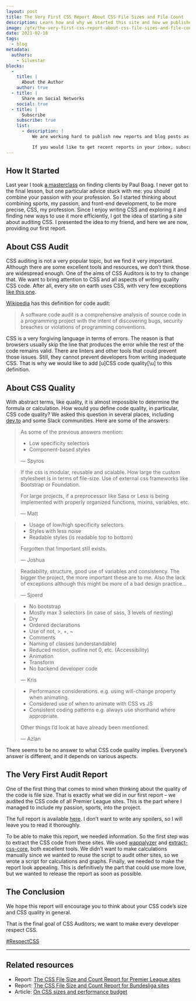 ```yaml
---
layout: post
title: The Very First CSS Report About CSS File Sizes and File Count
description: Learn how and why we started this site and how we published our first report about file sizes in Premier League sites.
image: /gfx/the-very-first-css-report-about-css-file-sizes-and-file-count.jpg
date: 2021-02-18
tags:
  - blog
metadata:
  authors:
    - Silvestar
blocks:
  -
    title: |
      About the Author
    author: true
  - title: |
      Share on Social Networks
    social: true
  - title: |
      Subscribe
    subscribe: true
    list:
      - description: |
          We are working hard to publish new reports and blog posts as soon as possible.

          If you would like to get recent reports in your inbox, subscribe here!
---
```


## How It Started

Last year I took [a masterclass](https://boagworld.com/academy/finding-clients/) on finding clients by Paul Boag. I never got to the final lesson, but one particular advice stuck with me: you should combine your passion with your profession. So I started thinking about combining sports, my passion, and front-end development, to be more precise, CSS, my profession. Since I enjoy writing CSS and exploring it and finding new ways to use it more efficiently, I got the idea of starting a site about auditing CSS. I presented the idea to my friend, and here we are now, providing our first report.

## About CSS Audit

CSS auditing is not a very popular topic, but we find it very important. Although there are some excellent tools and resources, we don’t think those are widespread enough. One of the aims of CSS Auditors is to try to change that. We want to bring attention to CSS and all aspects of writing quality CSS code. After all, every site on earth uses CSS, with very few exceptions [like this one](https://motherfuckingwebsite.com/).

[Wikipedia](https://en.wikipedia.org/wiki/Code_audit) has this definition for code audit:

> A software code audit is a comprehensive analysis of source code in a programming project with the intent of discovering bugs, security breaches or violations of programming conventions.

CSS is a very forgiving language in terms of errors. The reason is that browsers usually skip the line that produces the error while the rest of the code remains valid. There are linters and other tools that could prevent those issues. Still, they cannot prevent developers from writing inadequate CSS. That is why we would like to add [u]CSS code quality[\u] to this definition.

## About CSS Quality

With abstract terms, like quality, it is almost impossible to determine the formula or calculation. How would you define code quality, in particular, CSS code quality? We asked this question in several places, including [dev.to](https://dev.to/starbist/how-to-measure-determine-the-quality-of-the-css-code-1f48) and some Slack communities. Here are some of the answers:

> As some of the previous answers mention:
>
> - Low specificity selectors
> - Component-based styles
>
> — Spyros

> If the css is modular, reusable and scalable.
> How large the custom stylesheet is in terms of file-size.
> Use of external css frameworks like Bootstrap or Foundation.
>
> For large projects, if a preprocessor like Sass or Less is being implemented with properly organized functions, mixins, variables, etc.
>
> — Matt

> - Usage of low/high specificity selectors.
> - Styles with less noise
> - Readable styles (is readable top to bottom)
>
> Forgotten that !important still exists.
>
> — Joshua

> Readability, structure, good use of variables and consistency. The bigger the project, the more important these are to me. Also the lack of exceptions although this might be more of a bad design practice...
>
> — Sjoerd

> - No bootstrap
> - Mostly max 3 selectors (in case of sass, 3 levels of nesting)
> - Dry
> - Ordered declarations
> - Use of not, >, +, ~
> - Comments
> - Naming of classes (understandable)
> - Reduced motion, outline not 0, etc. (Accessibility)
> - Animation
> - Transform
> - No backend developer code
>
> — Kris

> - Performance considerations. e.g. using will-change property when animating.
> - Considered use of when to animate with CSS vs JS
> - Consistent coding patterns e.g. always use shorthand where appropriate.
>
> Other things I’d look at have already been mentioned.
>
> — Azlan

There seems to be no answer to what CSS code quality implies. Everyone’s answer is different, and it depends on various aspects.

## The Very First Audit Report

One of the first thing that comes to mind when thinking about the quality of the code is file size. That is exactly what we did in our first report – we audited the CSS code of all Premier League sites. This is the part where I managed to include my passion, sports, into the project.

The full report is available [here](/reports/premier-league-2021-02/). I don’t want to write any spoilers, so I will leave you to read it thoroughly.

To be able to make this report, we needed information. So the first step was to extract the CSS code from these sites. We used [wappalyzer](https://github.com/aliasio/wappalyzer) and [extract-css-core](https://github.com/bartveneman/extract-css-core), both excellent tools. We didn’t want to make calculations manually since we wanted to reuse the script to audit other sites, so we wrote a script for calculations and graphs. Finally, we needed to make the report look appealing. This is definitively the part that could use more love, but we wanted to release the report as soon as possible.

## The Conclusion

We hope this report will encourage you to think about your CSS code’s size and CSS quality in general.

That is the final goal of CSS Auditors; we want to make every developer respect CSS.

[#RespectCSS](https://twitter.com/search?q=%23RespectCSS&src=typed_query)

---

## Related resources

- Report: [The CSS File Size and Count Report for Premier League sites](/reports/premier-league-2021-02/)
- Report: [The CSS File Size and Count Report for Bundesliga sites](/reports/bundesliga-2021-03/)
- Article: [On CSS sizes and performance budget](/blog/the-second-css-report-about-css-file-sizes-and-file-count/)
